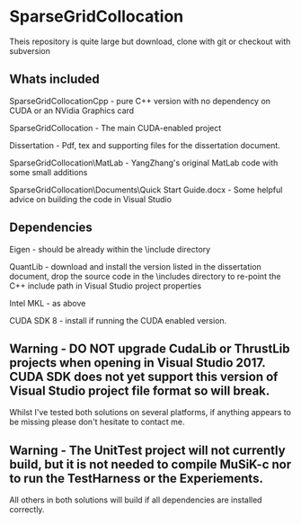 # SparseGridCollocation

Theis repository is quite large but download, clone with git or checkout with subversion

## Whats included
SparseGridCollocationCpp - pure C++ version with no dependency on CUDA or an NVidia Graphics card

SparseGridCollocation - The main CUDA-enabled project

Dissertation - Pdf, tex and supporting files for the dissertation document.

SparseGridCollocation\MatLab - YangZhang's original MatLab code with some small additions

SparseGridCollocation\Documents\Quick Start Guide.docx - Some helpful advice on building the code in Visual Studio


## Dependencies
Eigen - should be already within the \include directory

QuantLib - download and install the version listed in the dissertation document, drop the source code in the \includes directory to re-point the C++ include path in Visual Studio project properties

Intel MKL - as above

CUDA SDK 8 - install if running the CUDA enabled version.


## Warning - DO NOT upgrade CudaLib or ThrustLib projects when opening in Visual Studio 2017. CUDA SDK does not yet support this version of Visual Studio project file format so will break.

Whilst I've tested both solutions on several platforms, if anything appears to be missing please don't hesitate to contact me.

## Warning - The UnitTest project will not currently build, but it is not needed to compile MuSiK-c nor to run the TestHarness or the Experiements. 
All others in both solutions will build if all dependencies are installed correctly.